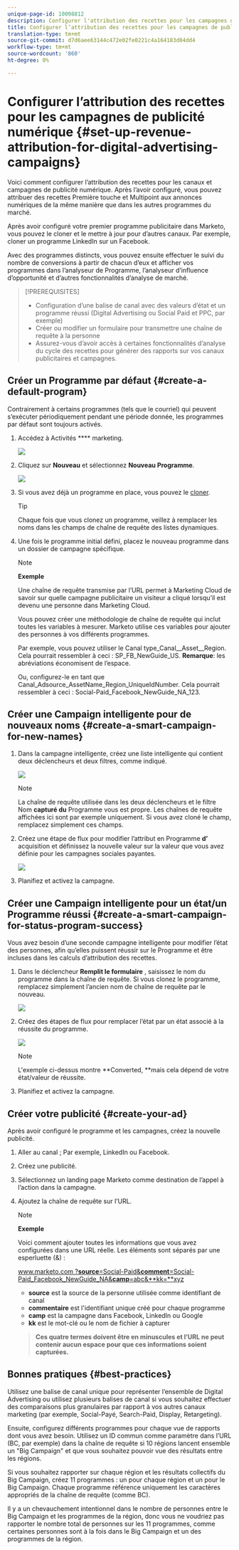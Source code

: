 ```yaml
---
unique-page-id: 10098812
description: Configurer l'attribution des recettes pour les campagnes de publicité numérique - Documents marketing - Documentation du produit
title: Configurer l’attribution des recettes pour les campagnes de publicité numérique
translation-type: tm+mt
source-git-commit: d7d6aee63144c472e02fe0221c4a164183d04dd4
workflow-type: tm+mt
source-wordcount: '860'
ht-degree: 0%

---
```



# Configurer l’attribution des recettes pour les campagnes de publicité numérique {#set-up-revenue-attribution-for-digital-advertising-campaigns}

Voici comment configurer l’attribution des recettes pour les canaux et campagnes de publicité numérique. Après l’avoir configuré, vous pouvez attribuer des recettes Première touche et Multipoint aux annonces numériques de la même manière que dans les autres programmes du marché.

Après avoir configuré votre premier programme publicitaire dans Marketo, vous pouvez le cloner et le mettre à jour pour d’autres canaux. Par exemple, cloner un programme LinkedIn sur un  Facebook.

Avec des programmes distincts, vous pouvez ensuite effectuer le suivi du nombre de conversions à partir de chacun d’eux et afficher vos programmes dans l’analyseur de Programme, l’analyseur d’influence d’opportunité et d’autres fonctionnalités d’analyse de marché.

>[!PREREQUISITES]
>
>* Configuration d’une balise de canal avec des valeurs d’état et un programme réussi (Digital Advertising ou Social Paid et PPC, par exemple)
>* Créer ou modifier un formulaire pour transmettre une chaîne de requête à la personne
>* Assurez-vous d’avoir accès à certaines fonctionnalités d’analyse du cycle des recettes pour générer des rapports sur vos canaux publicitaires et campagnes.

>



## Créer un Programme par défaut {#create-a-default-program}

Contrairement à certains programmes (tels que le courriel) qui peuvent s’exécuter périodiquement pendant une période donnée, les programmes par défaut sont toujours activés.

1. Accédez à Activités **** marketing.

   ![](assets/login-marketing-activities-5.png)

1. Cliquez sur **Nouveau** et sélectionnez **Nouveau Programme**.

   ![](assets/image2016-3-14-15-52-0.png)

1. Si vous avez déjà un programme en place, vous pouvez le [cloner](../../../../product-docs/core-marketo-concepts/programs/working-with-programs/clone-a-program.md).

   >[!TIP]
   >
   >Chaque fois que vous clonez un programme, veillez à remplacer les noms dans les champs de chaîne de requête des listes dynamiques.

1. Une fois le programme initial défini, placez le nouveau programme dans un dossier de campagne spécifique.

   >[!NOTE]
   >
   >**Exemple**
   >
   >
   >Une chaîne de requête transmise par l’URL permet à Marketing Cloud de savoir sur quelle campagne publicitaire un visiteur a cliqué lorsqu’il est devenu une personne dans Marketing Cloud.
   >
   >
   >Vous pouvez créer une méthodologie de chaîne de requête qui inclut toutes les variables à mesurer. Marketo utilise ces variables pour ajouter des personnes à vos différents programmes.
   >
   >
   >Par exemple, vous pouvez utiliser le Canal type_Canal__Asset__Region. Cela pourrait ressembler à ceci : SP_FB_NewGuide_US. **Remarque**: les abréviations économisent de l’espace.
   >
   >
   >Ou, configurez-le en tant que Canal_Adsource_AssetName_Region_UniqueIdNumber. Cela pourrait ressembler à ceci : Social-Paid_Facebook_NewGuide_NA_123.

## Créer une Campaign intelligente pour de nouveaux noms {#create-a-smart-campaign-for-new-names}

1. Dans la campagne intelligente, créez une liste intelligente qui contient deux déclencheurs et deux filtres, comme indiqué.

   ![](assets/image2016-3-23-13-3a59-3a24.png)

   >[!NOTE]
   >
   >La chaîne de requête utilisée dans les deux déclencheurs et le filtre Nom **capturé du** Programme vous est propre. Les chaînes de requête affichées ici sont par exemple uniquement. Si vous avez cloné le champ, remplacez simplement ces champs.

1. Créez une étape de flux pour modifier l’attribut en Programme **d’** acquisition et définissez la nouvelle valeur sur la valeur que vous avez définie pour les campagnes sociales payantes.

   ![](assets/image2016-3-14-14-3a58-3a6.png)

1. Planifiez et activez la campagne.

## Créer une Campaign intelligente pour un état/un Programme réussi {#create-a-smart-campaign-for-status-program-success}

Vous avez besoin d’une seconde campagne intelligente pour modifier l’état des personnes, afin qu’elles puissent réussir sur le Programme et être incluses dans les calculs d’attribution des recettes.

1. Dans le déclencheur **Remplit le formulaire** , saisissez le nom du programme dans la chaîne de requête. Si vous clonez le programme, remplacez simplement l’ancien nom de chaîne de requête par le nouveau.

   ![](assets/image2016-3-23-14-3a7-3a20.png)

1. Créez des étapes de flux pour remplacer l’état par un état associé à la réussite du programme.

   ![](assets/image2016-3-14-15-3a9-3a29.png)

   >[!NOTE]
   >
   >L&#39;exemple ci-dessus montre **Converted, **mais cela dépend de votre état/valeur de réussite.

1. Planifiez et activez la campagne.

## Créer votre publicité {#create-your-ad}

Après avoir configuré le programme et les campagnes, créez la nouvelle publicité.

1. Aller au canal ; Par exemple, LinkedIn ou Facebook.
1. Créez une publicité.
1. Sélectionnez un landing page Marketo comme destination de l’appel à l’action dans la campagne.
1. Ajoutez la chaîne de requête sur l’URL.

   >[!NOTE]
   >
   >**Exemple**
   >
   >
   >Voici comment ajouter toutes les informations que vous avez configurées dans une URL réelle. Les éléments sont séparés par une esperluette (&amp;) :
   >
   >
   >[www.marketo.com ?**source**=Social-Paid&amp;**comment**=Social-Paid_Facebook_NewGuide_NA&amp;**camp**=abc&amp;**kk=**xyz](http://www.marketo.com?source=Social-Paid&amp;comment=Social-Paid_Facebook_NewGUide_NA&amp;camp=abc&amp;kk+xyz)
   >
   >    
   >    
   >    * **source** est la source de la personne utilisée comme identifiant de canal
   >    * **commentaire** est l&#39;identifiant unique créé pour chaque programme
   >    * **camp** est la campagne dans Facebook, LinkedIn ou Google
   >    * **kk** est le mot-clé ou le nom de fichier à capturer

   >    
   >    
   >**Ces quatre termes doivent être en minuscules et l’URL ne peut contenir aucun espace pour que ces informations soient capturées.**

## Bonnes pratiques {#best-practices}

Utilisez une balise de canal unique pour représenter l’ensemble de Digital Advertising ou utilisez plusieurs balises de canal si vous souhaitez effectuer des comparaisons plus granulaires par rapport à vos autres canaux marketing (par exemple, Social-Payé, Search-Paid, Display, Retargeting).

Ensuite, configurez différents programmes pour chaque vue de rapports dont vous avez besoin. Utilisez un ID commun comme paramètre dans l’URL (BC, par exemple) dans la chaîne de requête si 10 régions lancent ensemble un &quot;Big Campaign&quot; et que vous souhaitez pouvoir vue des résultats entre les régions.

Si vous souhaitez rapporter sur chaque région et les résultats collectifs du Big Campaign, créez 11 programmes : un pour chaque région et un pour le Big Campaign. Chaque programme référence uniquement les caractères appropriés de la chaîne de requête (comme BC).

Il y a un chevauchement intentionnel dans le nombre de personnes entre le Big Campaign et les programmes de la région, donc vous ne voudriez pas rapporter le nombre total de personnes sur les 11 programmes, comme certaines personnes sont à la fois dans le Big Campaign et un des programmes de la région.

